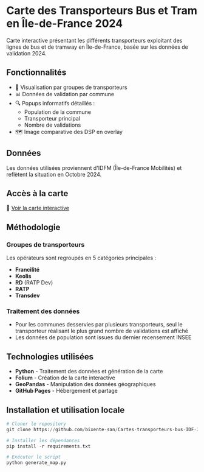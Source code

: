 # Carte des Transporteurs Bus et Tram en Île-de-France 2024

Carte interactive présentant les différents transporteurs exploitant des lignes de bus et de tramway en Île-de-France, basée sur les données de validation 2024.

## Fonctionnalités

- 🚌 Visualisation par groupes de transporteurs
- 📊 Données de validation par commune
- 🔍 Popups informatifs détaillés :
  - Population de la commune
  - Transporteur principal
  - Nombre de validations
- 🗺️ Image comparative des DSP en overlay

## Données

Les données utilisées proviennent d'IDFM (Île-de-France Mobilités) et reflètent la situation en Octobre 2024.

## Accès à la carte

📍 [Voir la carte interactive](https://bixente-san.github.io/Cartes-transporteurs-bus-IDF-2024/)

## Méthodologie

### Groupes de transporteurs
Les opérateurs sont regroupés en 5 catégories principales :
- **Francilité**
- **Keolis**
- **RD** (RATP Dev)
- **RATP**
- **Transdev**

### Traitement des données
- Pour les communes desservies par plusieurs transporteurs, seul le transporteur réalisant le plus grand nombre de validations est affiché
- Les données de population sont issues du dernier recensement INSEE

## Technologies utilisées

- **Python** - Traitement des données et génération de la carte
- **Folium** - Création de la carte interactive
- **GeoPandas** - Manipulation des données géographiques
- **GitHub Pages** - Hébergement et partage

## Installation et utilisation locale

```python
# Cloner le repository
git clone https://github.com/bixente-san/Cartes-transporteurs-bus-IDF-2024.git

# Installer les dépendances
pip install -r requirements.txt

# Exécuter le script
python generate_map.py
